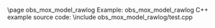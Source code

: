\page obs_mox_model_rawlog Example: obs_mox_model_rawlog
C++ example source code:
\include obs_mox_model_rawlog/test.cpp
